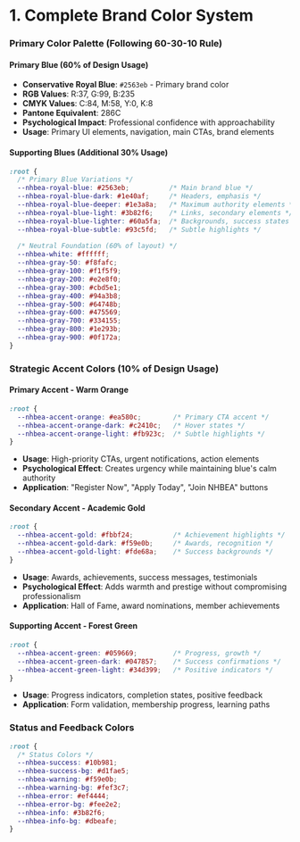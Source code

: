 # 1. Complete Brand Color System

### Primary Color Palette (Following 60-30-10 Rule)

#### Primary Blue (60% of Design Usage)
- **Conservative Royal Blue**: `#2563eb` - Primary brand color
- **RGB Values**: R:37, G:99, B:235
- **CMYK Values**: C:84, M:58, Y:0, K:8
- **Pantone Equivalent**: 286C
- **Psychological Impact**: Professional confidence with approachability
- **Usage**: Primary UI elements, navigation, main CTAs, brand elements

#### Supporting Blues (Additional 30% Usage)
```css
:root {
  /* Primary Blue Variations */
  --nhbea-royal-blue: #2563eb;          /* Main brand blue */
  --nhbea-royal-blue-dark: #1e40af;     /* Headers, emphasis */
  --nhbea-royal-blue-deeper: #1e3a8a;   /* Maximum authority elements */
  --nhbea-royal-blue-light: #3b82f6;    /* Links, secondary elements */
  --nhbea-royal-blue-lighter: #60a5fa;  /* Backgrounds, success states */
  --nhbea-royal-blue-subtle: #93c5fd;   /* Subtle highlights */
  
  /* Neutral Foundation (60% of layout) */
  --nhbea-white: #ffffff;
  --nhbea-gray-50: #f8fafc;
  --nhbea-gray-100: #f1f5f9;
  --nhbea-gray-200: #e2e8f0;
  --nhbea-gray-300: #cbd5e1;
  --nhbea-gray-400: #94a3b8;
  --nhbea-gray-500: #64748b;
  --nhbea-gray-600: #475569;
  --nhbea-gray-700: #334155;
  --nhbea-gray-800: #1e293b;
  --nhbea-gray-900: #0f172a;
}
```

### Strategic Accent Colors (10% of Design Usage)

#### Primary Accent - Warm Orange
```css
:root {
  --nhbea-accent-orange: #ea580c;        /* Primary CTA accent */
  --nhbea-accent-orange-dark: #c2410c;   /* Hover states */
  --nhbea-accent-orange-light: #fb923c;  /* Subtle highlights */
}
```
- **Usage**: High-priority CTAs, urgent notifications, action elements
- **Psychological Effect**: Creates urgency while maintaining blue's calm authority
- **Application**: "Register Now", "Apply Today", "Join NHBEA" buttons

#### Secondary Accent - Academic Gold
```css
:root {
  --nhbea-accent-gold: #fbbf24;          /* Achievement highlights */
  --nhbea-accent-gold-dark: #f59e0b;     /* Awards, recognition */
  --nhbea-accent-gold-light: #fde68a;    /* Success backgrounds */
}
```
- **Usage**: Awards, achievements, success messages, testimonials
- **Psychological Effect**: Adds warmth and prestige without compromising professionalism
- **Application**: Hall of Fame, award nominations, member achievements

#### Supporting Accent - Forest Green
```css
:root {
  --nhbea-accent-green: #059669;         /* Progress, growth */
  --nhbea-accent-green-dark: #047857;    /* Success confirmations */
  --nhbea-accent-green-light: #34d399;   /* Positive indicators */
}
```
- **Usage**: Progress indicators, completion states, positive feedback
- **Application**: Form validation, membership progress, learning paths

### Status and Feedback Colors
```css
:root {
  /* Status Colors */
  --nhbea-success: #10b981;
  --nhbea-success-bg: #d1fae5;
  --nhbea-warning: #f59e0b;
  --nhbea-warning-bg: #fef3c7;
  --nhbea-error: #ef4444;
  --nhbea-error-bg: #fee2e2;
  --nhbea-info: #3b82f6;
  --nhbea-info-bg: #dbeafe;
}
```
